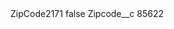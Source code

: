 <?xml version="1.0" encoding="UTF-8"?>
<CustomMetadata xmlns="http://soap.sforce.com/2006/04/metadata" xmlns:xsi="http://www.w3.org/2001/XMLSchema-instance" xmlns:xsd="http://www.w3.org/2001/XMLSchema">
    <label>ZipCode2171</label>
    <protected>false</protected>
    <values>
        <field>Zipcode__c</field>
        <value xsi:type="xsd:string">85622</value>
    </values>
</CustomMetadata>
